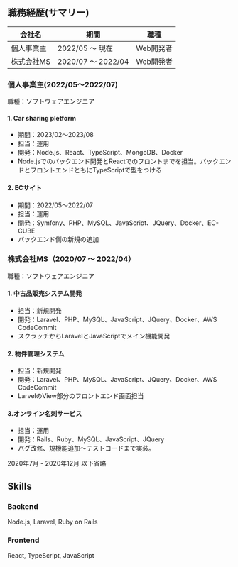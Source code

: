 ## 職務経歴(サマリー)

|  会社名  |  期間  |  職種  |
| ---- | ---- | ---- |  
|  個人事業主 <br> |  2022/05 〜 現在 | Web開発者 |
|  株式会社MS <br> |  2020/07 〜 2022/04 | Web開発者 |


### 個人事業主(2022/05〜2022/07)
職種：ソフトウェアエンジニア

#### 1. Car sharing pletform 
- 期間：2023/02〜2023/08
- 担当：運用
- 開発：Node.js、React、TypeScript、MongoDB、Docker
- Node.jsでのバックエンド開発とReactでのフロントまでを担当。バックエンドとフロントエンドともにTypeScriptで型をつける

#### 2. ECサイト
- 期間：2022/05〜2022/07
- 担当：運用
- 開発：Symfony、PHP、MySQL、JavaScript、JQuery、Docker、EC-CUBE
- バックエンド側の新規の追加


### 株式会社MS（2020/07 〜 2022/04）
職種：ソフトウェアエンジニア

#### 1. 中古品販売システム開発
- 担当：新規開発
- 開発：Laravel、PHP、MySQL、JavaScript、JQuery、Docker、AWS CodeCommit
- スクラッチからLaravelとJavaScriptでメイン機能開発

#### 2. 物件管理システム
- 担当：新規開発
- 開発：Laravel、PHP、MySQL、JavaScript、JQuery、Docker、AWS CodeCommit
- LarvelのView部分のフロントエンド画面担当

#### 3.オンライン名刺サービス
- 担当：運用
- 開発：Rails、Ruby、MySQL、JavaScript、JQuery
- バグ改修、規機能追加〜テストコードまで実装。

2020年7月 - 2020年12月 以下省略

## Skills 

### Backend
Node.js, Laravel, Ruby on Rails

### Frontend
React, TypeScript, JavaScript



